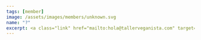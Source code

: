```yaml
---
tags: [member]
image: /assets/images/members/unknown.svg
name: "?"
excerpt: <a class="link" href="mailto:hola@tallerveganista.com" target="_blank" rel="noopener noreferrer">Envía un correo</a> si quieres ser parte de este proyecto.
---
```

